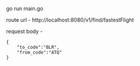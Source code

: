 go run main.go

route url - http://localhost:8080/v1/find/fastestFlight

request body - 

```
{
    "to_code":"BLR",
    "from_code":"ATQ"
}
```